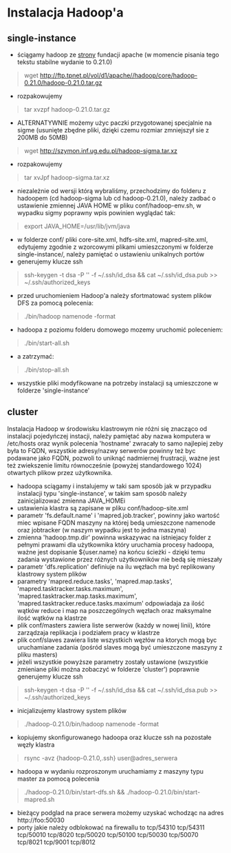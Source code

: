 Instalacja Hadoop'a
===================

single-instance
--------------
* ściągamy hadoop ze [strony](http://hadoop.apache.org/common/releases.html) fundacji apache (w momencie pisania tego tekstu stabilne wydanie to 0.21.0)
> wget http://ftp.tpnet.pl/vol/d1/apache//hadoop/core/hadoop-0.21.0/hadoop-0.21.0.tar.gz
* rozpakowujemy
> tar xvzpf hadoop-0.21.0.tar.gz
* ALTERNATYWNIE możemy użyc paczki przygotowanej specjalnie na sigme (usunięte zbędne pliki, dzięki czemu rozmiar zmniejszył sie z 200MB do 50MB)
> wget http://szymon.inf.ug.edu.pl/hadoop-sigma.tar.xz
* rozpakowujemy
> tar xvJpf hadoop-sigma.tar.xz
* niezależnie od wersji którą wybraliśmy, przechodzimy do folderu z hadoopem (cd hadoop-sigma lub cd hadoop-0.21.0), należy zadbać o ustawienie zmiennej JAVA HOME w pliku conf/hadoop-env.sh, w wypadku sigmy poprawny wpis powinien wyglądać tak:
> export JAVA_HOME=/usr/lib/jvm/java
* w folderze conf/ pliki core-site.xml, hdfs-site.xml, mapred-site.xml, edytujemy zgodnie z wzorcowymi plikami umieszczonymi w folderze single-instance/, należy pamiętać o ustawieniu unikalnych portów
* generujemy klucze ssh
> ssh-keygen -t dsa -P '' -f ~/.ssh/id_dsa && cat ~/.ssh/id_dsa.pub >> ~/.ssh/authorized_keys
* przed uruchomieniem Hadoop'a należy sfortmatować system plików DFS za pomocą polecenia:
> ./bin/hadoop namenode -format
* hadoopa z poziomu folderu domowego mozemy uruchomić poleceniem:
> ./bin/start-all.sh
* a zatrzymać:
> ./bin/stop-all.sh
* wszystkie pliki modyfikowane na potrzeby instalacji są umieszczone w folderze 'single-instance'

cluster
-------
Instalacja Hadoop w środowisku klastrowym nie różni się znacząco od instalacji pojedyńczej instacji, należy pamiętać aby nazwa komputera w /etc/hosts oraz wynik polecenia 'hostname' zwracały to samo najlepiej zeby była to FQDN, wszystkie adresy/nazwy serwerów powinny też byc podawane jako FQDN, pozwoli to uniknąć nadmiernej frustracji, ważne jest też zwiekszenie limitu równocześnie (powyżej standardowego 1024) otwartych plikow przez użytkownika.

* hadoopa sciągamy i instalujemy w taki sam sposób jak w przypadku instalacji typu 'single-instance', w takim sam sposób należy zainicjalizować zmienna JAVA_HOMEi
* ustawienia klastra są zapisane w pliku conf/hadoop-site.xml 
* parametr 'fs.default.name' i 'mapred.job.tracker', powinny jako wartość miec wpisane FQDN maszyny na której bedą umieszczone namenode oraz jobtracker (w naszym wypadku jest to jedna maszyna)
* zmienna 'hadoop.tmp.dir' powinna wskazywac na istniejacy folder z pełnymi prawami dla użytkownika który uruchamia procesy hadoopa, ważne jest dopisanie ${user.name} na końcu ścieżki - dzięki temu zadania wystawione przez różnych użytkowników nie bedą się mieszały
* parametr 'dfs.replication' definiuje na ilu węzłach ma być replikowany klastrowy system plików
* parametry 'mapred.reduce.tasks', 'mapred.map.tasks', 'mapred.tasktracker.tasks.maximum', 'mapred.tasktracker.map.tasks.maximum', 'mapred.tasktracker.reduce.tasks.maximum' odpowiadaja za ilość wątków reduce i map na poszczególnych węzłach oraz maksymalne ilość wątków na klastrze
* plik conf/masters zawiera liste serwerów (każdy w nowej linii), które zarządzaja replikacja i podziałem pracy w klastrze
* plik conf/slaves zawiera liste wszystkich węzłów na ktorych mogą byc uruchamiane zadania (pośród slaves mogą być umieszczone maszyny z pliku masters)
* jeżeli wszystkie powyższe parametry zostały ustawione (wszystkie zmieniane pliki można zobaczyć w folderze 'cluster') poprawnie generujemy klucze ssh
> ssh-keygen -t dsa -P '' -f ~/.ssh/id_dsa && cat ~/.ssh/id_dsa.pub >> ~/.ssh/authorized_keys
* inicjalizujemy klastrowy system plików
> ./hadoop-0.21.0/bin/hadoop namenode -format
* kopiujemy skonfigurowanego hadoopa oraz klucze ssh na pozostałe węzły klastra
> rsync -avz {hadoop-0.21.0,.ssh} user@adres_serwera
* hadoopa w wydaniu rozproszonym uruchamiamy z maszyny typu master za pomocą polecenia
> ./hadoop-0.21.0/bin/start-dfs.sh && ./hadoop-0.21.0/bin/start-mapred.sh
* bieżący podglad na prace serwera możemy uzyskać wchodząc na adres http://foo:50030
* porty jakie należy odblokować na firewallu to tcp/54310 tcp/54311 tcp/50010 tcp/8020 tcp/50020 tcp/50100 tcp/50030 tcp/50070 tcp/8021 tcp/9001 tcp/8012
